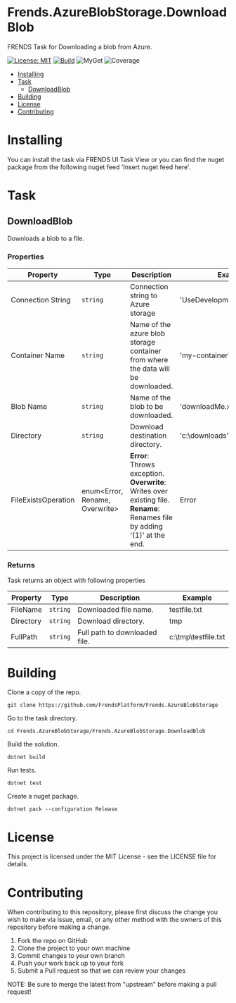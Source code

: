 # Frends.AzureBlobStorage.DownloadBlob
FRENDS Task for Downloading a blob from Azure.

[![License: MIT](https://img.shields.io/badge/License-MIT-green.svg)](https://opensource.org/licenses/MIT) 
[![Build](https://github.com/FrendsPlatform/Frends.AzureBlobStorage/actions/workflows/DownloadBlob_build_and_test_on_main.yml/badge.svg)](https://github.com/FrendsPlatform/Frends.AzureBlobStorage/actions)
![MyGet](https://img.shields.io/myget/frends-tasks/v/Frends.AzureBlobStorage.DownloadBlob)
![Coverage](https://app-github-custom-badges.azurewebsites.net/Badge?key=FrendsPlatform/Frends.AzureBlobStorage/Frends.AzureBlobStorage.DownloadBlob|main)

- [Installing](#installing)
- [Task](#task)
     - [DownloadBlob](#DownloadBlob)
- [Building](#building)
- [License](#license)
- [Contributing](#contributing)

# Installing

You can install the task via FRENDS UI Task View or you can find the nuget package from the following nuget feed 'Insert nuget feed here'.

# Task

## DownloadBlob
Downloads a blob to a file.

### Properties

| Property            | Type                           | Description                                                                                                                 | Example                      |
|---------------------|--------------------------------|-----------------------------------------------------------------------------------------------------------------------------|------------------------------|
| Connection String   | `string`                       | Connection string to Azure storage                                                                                          | 'UseDevelopmentStorage=true' |
| Container Name      | `string`                       | Name of the azure blob storage container from where the data will be downloaded.                                            | 'my-container'               |
| Blob Name           | `string`                       | Name of the blob to be downloaded.                                                                                          | 'downloadMe.xml'             |
| Directory           | `string`                       | Download destination directory.                                                                                             | 'c:\downloads'               |
| FileExistsOperation | enum<Error, Rename, Overwrite> | **Error**: Throws exception. **Overwrite**: Writes over existing file. **Rename**: Renames file by adding '(1)' at the end. | Error                        |

### Returns

Task returns an object with following properties

| Property  | Type     | Description                   | Example             |
|-----------|----------|-------------------------------|---------------------|
| FileName  | `string` | Downloaded file name.         | testfile.txt        |
| Directory | `string` | Download directory.           | tmp                 |
| FullPath  | `string` | Full path to downloaded file. | c:\tmp\testfile.txt |

# Building

Clone a copy of the repo.

`git clone https://github.com/FrendsPlatform/Frends.AzureBlobStorage`

Go to the task directory.

`cd Frends.AzureBlobStorage/Frends.AzureBlobStorage.DownloadBlob`

Build the solution.

`dotnet build`

Run tests.

`dotnet test`

Create a nuget package.

`dotnet pack --configuration Release`

# License

This project is licensed under the MIT License - see the LICENSE file for details.

# Contributing
When contributing to this repository, please first discuss the change you wish to make via issue, email, or any other method with the owners of this repository before making a change.

1. Fork the repo on GitHub
2. Clone the project to your own machine
3. Commit changes to your own branch
4. Push your work back up to your fork
5. Submit a Pull request so that we can review your changes

NOTE: Be sure to merge the latest from "upstream" before making a pull request!
